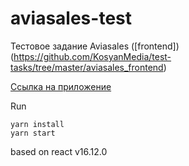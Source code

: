 # aviasales-test
Тестовое задание Aviasales ([frontend])(https://github.com/KosyanMedia/test-tasks/tree/master/aviasales_frontend)

[Ссылка на приложение](https://iliaov.github.io/aviasales-test/public)

Run
```
yarn install
yarn start
```
based on react v16.12.0

